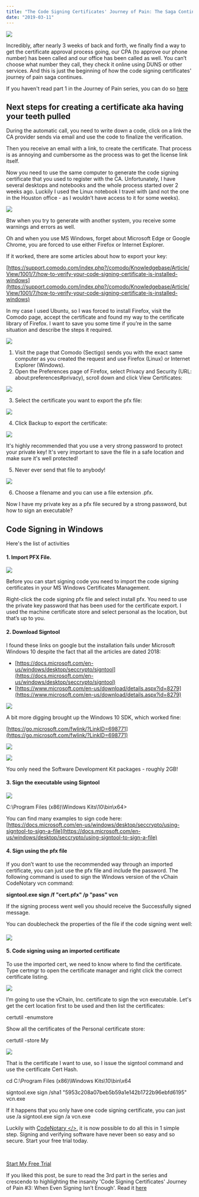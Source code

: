 ```yaml
---
title: "The Code Signing Certificates' Journey of Pain: The Saga Continues"
date: "2019-03-11"
---
```


![](/images/blog/img1-1.jpg)

Incredibly, after nearly 3 weeks of back and forth, we finally find a way to get the certificate approval process going, our CPA (to approve our phone number) has been called and our office has been called as well. You can’t choose what number they call, they check it online using DUNS or other services. And this is just the beginning of how the code signing certificates' journey of pain saga continues. 

If you haven't read part 1 in the Journey of Pain series, you can do so [here](https://codenotary.io/avoid-the-digital-and-code-signing-certificates-journey-of-pain/)

## Next steps for creating a certificate aka having your teeth pulled

During the automatic call, you need to write down a code, click on a link the CA provider sends via email and use the code to finalize the verification.

Then you receive an email with a link, to create the certificate. That process is as annoying and cumbersome as the process was to get the license link itself.

Now you need to use the same computer to generate the code signing certificate that you used to register with the CA. Unfortunately, I have several desktops and notebooks and the whole process started over 2 weeks ago. Luckily I used the Linux notebook I travel with (and not the one in the Houston office - as I wouldn’t have access to it for some weeks).

![](/images/blog/img2.jpg)

Btw when you try to generate with another system, you receive some warnings and errors as well.

Oh and when you use MS Windows, forget about Microsoft Edge or Google Chrome, you are forced to use either Firefox or Internet Explorer.

If it worked, there are some articles about how to export your key:

[https://support.comodo.com/index.php?/comodo/Knowledgebase/Article/View/1001/7/how-to-verify-your-code-signing-certificate-is-installed-windows](https://support.comodo.com/index.php?/comodo/Knowledgebase/Article/View/1001/7/how-to-verify-your-code-signing-certificate-is-installed-windows)

In my case I used Ubuntu, so I was forced to install Firefox, visit the Comodo page, accept the certificate and found my way to the certificate library of Firefox. I want to save you some time if you’re in the same situation and describe the steps it required.

![](/images/blog/img3-1.jpg)

1. Visit the page that Comodo (Sectigo) sends you with the exact same computer as you created the request and use Firefox (Linux) or Internet Explorer (Windows).
2. Open the Preferences page of Firefox, select Privacy and Security (URL: about:preferences#privacy), scroll down and click View Certificates:

![](/images/blog/img4.png)

 3. Select the certificate you want to export the pfx file:

![](/images/blog/img5.png)

 4. Click Backup to export the certificate:

![](/images/blog/img6.png)

It's highly recommended that you use a very strong password to protect your private key! It's very important to save the file in a safe location and make sure it's well protected!

 5. Never ever send that file to anybody!

![](/images/blog/img7.png)

 6. Choose a filename and you can use a file extension .pfx.

Now I have my private key as a pfx file secured by a strong password, but how to sign an executable?

## **Code Signing in Windows**

Here's the list of activities

####  **1. Import PFX File.**

![](/images/blog/img8.png)

Before you can start signing code you need to import the code signing certificates in your MS Windows Certificates Management.

Right-click the code signing pfx file and select install pfx. You need to use the private key password that has been used for the certificate export. I used the machine certificate store and select personal as the location, but that’s up to you.

####  **2. Download Signtool**

I found these links on google but the installation fails under Microsoft Windows 10 despite the fact that all the articles are dated 2018:

- [https://docs.microsoft.com/en-us/windows/desktop/seccrypto/signtool](https://docs.microsoft.com/en-us/windows/desktop/seccrypto/signtool)
- [https://www.microsoft.com/en-us/download/details.aspx?id=8279](https://www.microsoft.com/en-us/download/details.aspx?id=8279)

![](/images/blog/img9.png)

A bit more digging brought up the Windows 10 SDK, which worked fine:

[https://go.microsoft.com/fwlink/?LinkID=698771](https://go.microsoft.com/fwlink/?LinkID=698771)

![](/images/blog/img10.jpg)

![](/images/blog/img11.jpg)

You only need the Software Development Kit packages - roughly 2GB!

####  **3. Sign the executable using Signtool**

![](/images/blog/img12.jpg)

C:\\Program Files (x86)\\Windows Kits\\10\\bin\\x64>

You can find many examples to sign code here: [https://docs.microsoft.com/en-us/windows/desktop/seccrypto/using-signtool-to-sign-a-file](https://docs.microsoft.com/en-us/windows/desktop/seccrypto/using-signtool-to-sign-a-file)

####  **4. Sign using the pfx file**

If you don’t want to use the recommended way through an imported certificate, you can just use the pfx file and include the password. The following command is used to sign the Windows version of the vChain CodeNotary vcn command:

**signtool.exe sign /f "cert.pfx" /p "pass" vcn**

If the signing process went well you should receive the Successfully signed message.

You can doublecheck the properties of the file if the code signing went well:

#### ![](/images/blog/img13.jpg)

####  **5. Code signing using an imported certificate**

To use the imported cert, we need to know where to find the certificate. Type certmgr to open the certificate manager and right click the correct certificate listing.

![](/images/blog/img14.jpg)

I’m going to use the vChain, Inc. certificate to sign the vcn executable. Let's get the cert location first to be used and then list the certificates:

certutil -enumstore

Show all the certificates of the Personal certificate store:

certutil -store My 

![](/images/blog/img15.jpg)

That is the certificate I want to use, so I issue the signtool command and use the certificate Cert Hash.

cd C:\\Program Files (x86)\\Windows Kits\\10\\bin\\x64

signtool.exe sign /sha1 "5953c208a07beb5b59a1e142b1722b96ebfd6195" vcn.exe

If it happens that you only have one code signing certificate, you can just use /a signtool.exe sign /a vcn.exe

Luckily with [CodeNotary </>](https://codenotary.io), it is now possible to do all this in 1 simple step. Signing and verifying software have never been so easy and so secure. Start your free trial today.

 

[Start My Free Trial](https://dashboard.codenotary.io/auth/signup)

If you liked this post, be sure to read the 3rd part in the series and crescendo to highlighting the insanity 'Code Signing Certificates' Journey of Pain #3: When Even Signing Isn’t Enough'. Read it [here](https://www.codenotary.io/?p=2478&preview=true)
